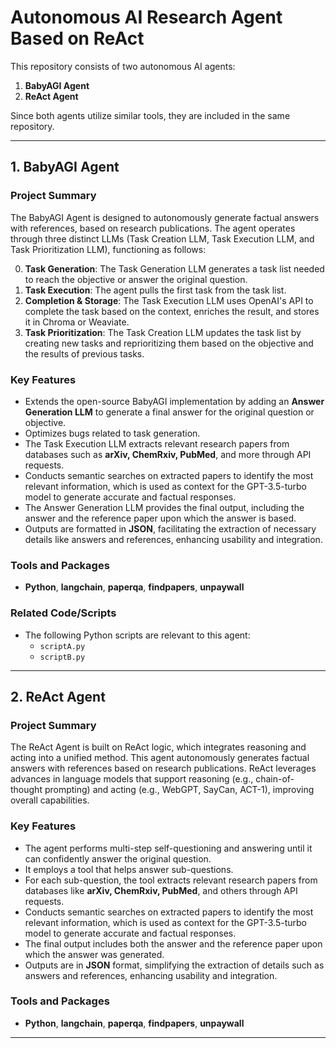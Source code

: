 # Autonomous AI Research Agent Based on ReAct

This repository consists of two autonomous AI agents: 
1. **BabyAGI Agent**
2. **ReAct Agent**

Since both agents utilize similar tools, they are included in the same repository.

---

## 1. BabyAGI Agent

### Project Summary
The BabyAGI Agent is designed to autonomously generate factual answers with references, based on research publications. The agent operates through three distinct LLMs (Task Creation LLM, Task Execution LLM, and Task Prioritization LLM), functioning as follows:

0. **Task Generation**: The Task Generation LLM generates a task list needed to reach the objective or answer the original question.
1. **Task Execution**: The agent pulls the first task from the task list.
2. **Completion & Storage**: The Task Execution LLM uses OpenAI's API to complete the task based on the context, enriches the result, and stores it in Chroma or Weaviate.
3. **Task Prioritization**: The Task Creation LLM updates the task list by creating new tasks and reprioritizing them based on the objective and the results of previous tasks.

### Key Features
- Extends the open-source BabyAGI implementation by adding an **Answer Generation LLM** to generate a final answer for the original question or objective.
- Optimizes bugs related to task generation.
- The Task Execution LLM extracts relevant research papers from databases such as **arXiv, ChemRxiv, PubMed**, and more through API requests.
- Conducts semantic searches on extracted papers to identify the most relevant information, which is used as context for the GPT-3.5-turbo model to generate accurate and factual responses.
- The Answer Generation LLM provides the final output, including the answer and the reference paper upon which the answer is based.
- Outputs are formatted in **JSON**, facilitating the extraction of necessary details like answers and references, enhancing usability and integration.

### Tools and Packages
- **Python**, **langchain**, **paperqa**, **findpapers**, **unpaywall**

### Related Code/Scripts
- The following Python scripts are relevant to this agent:
  - `scriptA.py`
  - `scriptB.py`

---

## 2. ReAct Agent

### Project Summary
The ReAct Agent is built on ReAct logic, which integrates reasoning and acting into a unified method. This agent autonomously generates factual answers with references based on research publications. ReAct leverages advances in language models that support reasoning (e.g., chain-of-thought prompting) and acting (e.g., WebGPT, SayCan, ACT-1), improving overall capabilities.

### Key Features
- The agent performs multi-step self-questioning and answering until it can confidently answer the original question.
- It employs a tool that helps answer sub-questions.
- For each sub-question, the tool extracts relevant research papers from databases like **arXiv, ChemRxiv, PubMed**, and others through API requests.
- Conducts semantic searches on extracted papers to identify the most relevant information, which is used as context for the GPT-3.5-turbo model to generate accurate and factual responses.
- The final output includes both the answer and the reference paper upon which the answer was generated.
- Outputs are in **JSON** format, simplifying the extraction of details such as answers and references, enhancing usability and integration.

### Tools and Packages
- **Python**, **langchain**, **paperqa**, **findpapers**, **unpaywall**

---
